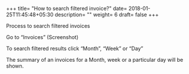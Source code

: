 +++
title= "How to search filtered invoice?"
date= 2018-01-25T11:45:48+05:30
description= ""
weight= 6 
draft= false
+++




Process to search filtered invoices
 

Go to “Invoices” 
        (Screenshot)

To search filtered results click “Month”, “Week” or “Day”

The summary of an invoices for a Month, week or a particular day will be shown.

